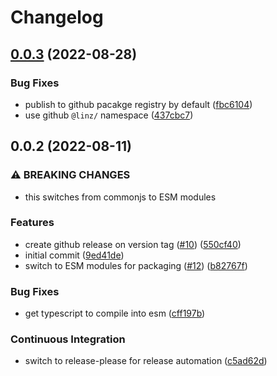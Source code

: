 # Changelog

## [0.0.3](https://github.com/linz/template-javascript-hello-world/compare/v0.0.2...v0.0.3) (2022-08-28)

### Bug Fixes

- publish to github pacakge registry by default ([fbc6104](https://github.com/linz/template-javascript-hello-world/commit/fbc6104a098c703c5ff15126912315a34914ea20))
- use github `@linz/` namespace ([437cbc7](https://github.com/linz/template-javascript-hello-world/commit/437cbc785b38effbc43ee365f6c1046657b49d12))

## 0.0.2 (2022-08-11)

### ⚠ BREAKING CHANGES

- this switches from commonjs to ESM modules

### Features

- create github release on version tag ([#10](https://github.com/linz/template-javascript-hello-world/issues/10)) ([550cf40](https://github.com/linz/template-javascript-hello-world/commit/550cf406918c06faac6bf7b2e57500f5f4be621a))
- initial commit ([9ed41de](https://github.com/linz/template-javascript-hello-world/commit/9ed41de00ea3cf08eda07563bc444c124fb6814c))
- switch to ESM modules for packaging ([#12](https://github.com/linz/template-javascript-hello-world/issues/12)) ([b82767f](https://github.com/linz/template-javascript-hello-world/commit/b82767fa973324a23f9f6eb692147f603ea6a0cc))

### Bug Fixes

- get typescript to compile into esm ([cff197b](https://github.com/linz/template-javascript-hello-world/commit/cff197be277a9f13277f10276cc93d1a6835328e))

### Continuous Integration

- switch to release-please for release automation ([c5ad62d](https://github.com/linz/template-javascript-hello-world/commit/c5ad62d7fc96a198618bebb716702c56758e9824))

